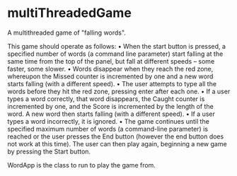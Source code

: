 # multiThreadedGame
A multithreaded game of "falling words". 

This game should operate as follows:
• When the start button is pressed, a specified number of words (a command line
parameter) start falling at the same time from the top of the panel, but fall at
different speeds – some faster, some slower.
• Words disappear when they reach the red zone, whereupon the Missed
counter is incremented by one and a new word starts falling (with a different
speed).
• The user attempts to type all the words before they hit the red zone, pressing
enter after each one.
• If a user types a word correctly, that word disappears, the Caught counter is
incremented by one, and the Score is incremented by the length of the word. A
new word then starts falling (with a different speed).
• If a user types a word incorrectly, it is ignored.
• The game continues until the specified maximum number of words (a
command-line parameter) is reached or the user presses the End button (however the end button does not work at this time). The user can then play again, beginning a new game by pressing the Start button.


WordApp is the class to run to play the game from.

